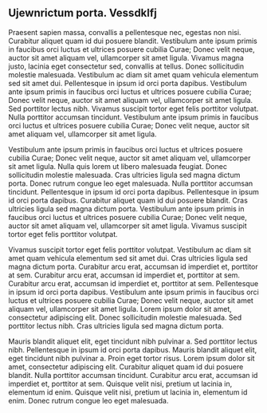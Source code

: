 ## Ujewnrictum porta. Vessdklfj

Praesent sapien massa, convallis a pellentesque nec, egestas non nisi. Curabitur aliquet quam id dui posuere blandit. Vestibulum ante ipsum primis in faucibus orci luctus et ultrices posuere cubilia Curae; Donec velit neque, auctor sit amet aliquam vel, ullamcorper sit amet ligula. Vivamus magna justo, lacinia eget consectetur sed, convallis at tellus. Donec sollicitudin molestie malesuada. Vestibulum ac diam sit amet quam vehicula elementum sed sit amet dui. Pellentesque in ipsum id orci porta dapibus. Vestibulum ante ipsum primis in faucibus orci luctus et ultrices posuere cubilia Curae; Donec velit neque, auctor sit amet aliquam vel, ullamcorper sit amet ligula. Sed porttitor lectus nibh. Vivamus suscipit tortor eget felis porttitor volutpat. Nulla porttitor accumsan tincidunt. Vestibulum ante ipsum primis in faucibus orci luctus et ultrices posuere cubilia Curae; Donec velit neque, auctor sit amet aliquam vel, ullamcorper sit amet ligula.

Vestibulum ante ipsum primis in faucibus orci luctus et ultrices posuere cubilia Curae; Donec velit neque, auctor sit amet aliquam vel, ullamcorper sit amet ligula. Nulla quis lorem ut libero malesuada feugiat. Donec sollicitudin molestie malesuada. Cras ultricies ligula sed magna dictum porta. Donec rutrum congue leo eget malesuada. Nulla porttitor accumsan tincidunt. Pellentesque in ipsum id orci porta dapibus. Pellentesque in ipsum id orci porta dapibus. Curabitur aliquet quam id dui posuere blandit. Cras ultricies ligula sed magna dictum porta. Vestibulum ante ipsum primis in faucibus orci luctus et ultrices posuere cubilia Curae; Donec velit neque, auctor sit amet aliquam vel, ullamcorper sit amet ligula. Vivamus suscipit tortor eget felis porttitor volutpat.

Vivamus suscipit tortor eget felis porttitor volutpat. Vestibulum ac diam sit amet quam vehicula elementum sed sit amet dui. Cras ultricies ligula sed magna dictum porta. Curabitur arcu erat, accumsan id imperdiet et, porttitor at sem. Curabitur arcu erat, accumsan id imperdiet et, porttitor at sem. Curabitur arcu erat, accumsan id imperdiet et, porttitor at sem. Pellentesque in ipsum id orci porta dapibus. Vestibulum ante ipsum primis in faucibus orci luctus et ultrices posuere cubilia Curae; Donec velit neque, auctor sit amet aliquam vel, ullamcorper sit amet ligula. Lorem ipsum dolor sit amet, consectetur adipiscing elit. Donec sollicitudin molestie malesuada. Sed porttitor lectus nibh. Cras ultricies ligula sed magna dictum porta.

Mauris blandit aliquet elit, eget tincidunt nibh pulvinar a. Sed porttitor lectus nibh. Pellentesque in ipsum id orci porta dapibus. Mauris blandit aliquet elit, eget tincidunt nibh pulvinar a. Proin eget tortor risus. Lorem ipsum dolor sit amet, consectetur adipiscing elit. Curabitur aliquet quam id dui posuere blandit. Nulla porttitor accumsan tincidunt. Curabitur arcu erat, accumsan id imperdiet et, porttitor at sem. Quisque velit nisi, pretium ut lacinia in, elementum id enim. Quisque velit nisi, pretium ut lacinia in, elementum id enim. Donec rutrum congue leo eget malesuada.
